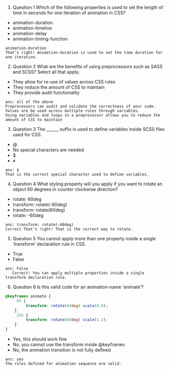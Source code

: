 1. Question 1 Which of the following properties is used to set the length of time in seconds for one iteration of animation in CSS? 
 - animation-duration   
 - animation-timeline   
 - animation-delay   
 - animation-timing-function
 ```
 animation-duration
 That’s right! Animation-duration is used to set the time duration for one iteration.   
 ```
2. Question 2 What are the benefits of using preprocessors such as SASS and SCSS? Select all that apply.
 - They allow for re-use of values across CSS rules  
 - They reduce the amount of CSS to maintain
 - They provide audit functionality
 ```
 ans: all of the above
 Preprocessors can audit and validate the correctness of your code.
 Values are be used across multiple rules through variables.
 Using variables and loops in a preprocessor allows you to reduce the amount of CSS to maintain
 ```
3. Question 3 The ______ suffix is used to define variables inside SCSS files used for CSS.
 - @   
 - No special characters are needed   
 - $   
 - `#`
 ```
 ans: $
 That is the correct special character used to define variables.  
 ```
4. Question 4 What styling property will you apply if you want to rotate an object 60 degrees in counter clockwise direction?
 - rotate: 60deg   
 - transform: rotate(-60deg)   
 - transform: rotate(60deg)   
 - rotate: -60deg  
 ```
 ans: transform: rotate(-60deg)
 Correct That’s right! That is the correct way to rotate.   
 ```
5. Question 5 You cannot apply more than one property inside a single ‘transform’ declaration rule in CSS.
 - True   
 - False  
 ```
 ans: False
    Correct! You can apply multiple properties inside a single transform declaration rule.
 ```
6. Question 6 Is this valid code for an animation-name ‘animate’? 
```css
@keyframes animate {
     0% {
         transform: rotate(60deg) scale(0.8);
    }
     25% {
         transform: rotate(90deg) scale(1.2);
    }
}
```
 - Yes, this should work fine   
 - No, you cannot use the transform inside @keyframes   
 - No, the animation transition is not fully defined  
 ```
 ans: yes
 The rules defined for animation sequence are valid.
 ```
